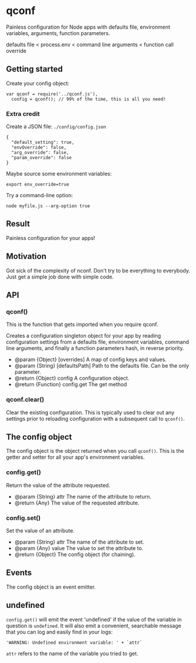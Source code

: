 qconf
=====

Painless configuration for Node apps with defaults file, environment variables, arguments, function parameters.

defaults file < process.env < command line arguments < function call override

## Getting started

Create your config object:
```
var qconf = require('../qconf.js'),
  config = qconf(); // 99% of the time, this is all you need!
```

### Extra credit

Create a JSON file: `./config/config.json`

```
{
  "default_setting": true,
  "envOverride": false,
  "arg_override": false,
  "param_override": false
}
```

Maybe source some environment variables:

```
export env_override=true
```

Try a command-line option:
```
node myfile.js --arg-option true
```

## Result

Painless configuration for your apps!


## Motivation

Got sick of the complexity of nconf. Don't try to be everything to everybody. Just get a simple job done with simple code.

## API

### qconf() ###

This is the function that gets imported when you require qconf.

Creates a configuration singleton object for your app
by reading configuration settings from a defaults file,
environment variables, command line arguments, and finally
a function parameters hash, in reverse priority.

* @param  {Object} [overrides] A map of config keys and values.
* @param  {String} [defaultsPath] Path to the defaults file. Can be the only parameter.
* @return {Object} config A configuration object.
* @return {Function} config.get The get method

### qconf.clear() ###

Clear the existing configuration. This is typically used to clear out any settings prior to reloading configuration with a subsequent call to `qconf()`.


## The config object ##

The config object is the object returned when you call `qconf()`. This is the getter and setter for all your app's environment variables.

### config.get() ###

Return the value of the attribute requested.

* @param {String} attr The name of the attribute to return.
* @return {Any} The value of the requested attribute.

### config.set() ###

Set the value of an attribute.

* @param {String} attr The name of the attribute to set.
* @param {Any} value The value to set the attribute to.
* @return {Object} The config object (for chaining).


## Events ##

The config object is an event emitter.

## undefined ##

`config.get()` will emit the event 'undefined' if the value of the variable in question is `undefined`. It will also emit a convenient, searchable message that you can log and easily find in your logs:

    'WARNING: Undefined environment variable: ' + `attr`

`attr` refers to the name of the variable you tried to get.
